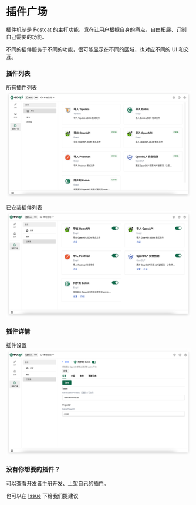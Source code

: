 # 插件广场

插件机制是 Postcat 的主打功能，意在让用户根据自身的痛点，自由拓展、订制自己需要的功能。

不同的插件服务于不同的功能，很可能显示在不同的区域，也对应不同的 UI 和交互。

### 插件列表

所有插件列表
![](../assets/images/2022-11-02-17-55-58.png)

已安装插件列表
![](../assets/images/2022-11-02-17-56-20.png)

### 插件详情

插件设置
![](../assets/images/2022-11-02-17-59-04.png)

### 没有你想要的插件？

可以查看[开发者手册](https://developer.postcat.com/)开发、上架自己的插件。

也可以在 [Issue](https://github.com/Postcatlab/postcat/issues/137) 下给我们提建议
